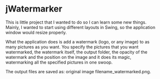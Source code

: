 # jWatermarker

This is little project that I wanted to do so I can learn some new things. Mainly, I wanted to start using different layouts in Swing, so the application window would resize properly. 

What the application does is add a watermark (logo, or any image) to as many pictures as you want. You specify the pictures that you want watermarked, the watermark itself, the output folder, the opacity of the watermark and the position on the image and it does its magic, watermarking all the specified pictures in one swoop.

The output files are saved as: original image filename_watermarked.png.

